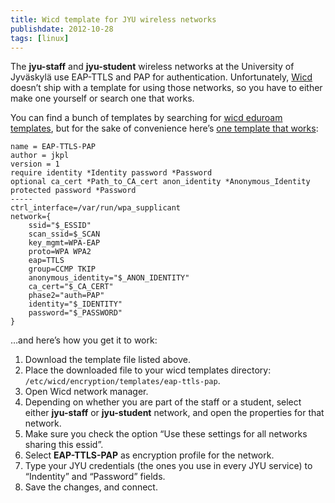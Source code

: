 ```yaml
---
title: Wicd template for JYU wireless networks
publishdate: 2012-10-28
tags: [linux]
---
```


The **jyu-staff** and **jyu-student** wireless networks at the University of Jyväskylä use EAP-TTLS and PAP for authentication. Unfortunately, [Wicd](https://launchpad.net/wicd) doesn’t ship with a template for using those networks, so you have to either make one yourself or search one that works.

<!--more-->

You can find a bunch of templates by searching for [wicd eduroam templates](http://google.com/?q=wicd+eduroam+template), but for the sake of convenience here’s [one template that works](https://gist.github.com/4693213):

```
name = EAP-TTLS-PAP
author = jkpl
version = 1
require identity *Identity password *Password
optional ca_cert *Path_to_CA_cert anon_identity *Anonymous_Identity
protected password *Password
-----
ctrl_interface=/var/run/wpa_supplicant
network={
    ssid="$_ESSID"
    scan_ssid=$_SCAN
    key_mgmt=WPA-EAP
    proto=WPA WPA2
    eap=TTLS
    group=CCMP TKIP
    anonymous_identity="$_ANON_IDENTITY"
    ca_cert="$_CA_CERT"
    phase2="auth=PAP"
    identity="$_IDENTITY"
    password="$_PASSWORD"
}
```

…and here’s how you get it to work:

1.  Download the template file listed above.
2.  Place the downloaded file to your wicd templates directory: `/etc/wicd/encryption/templates/eap-ttls-pap`.
3.  Open Wicd network manager.
4.  Depending on whether you are part of the staff or a student, select either **jyu-staff** or **jyu-student** network, and open the properties for that network.
5.  Make sure you check the option “Use these settings for all networks sharing this essid”.
6.  Select **EAP-TTLS-PAP** as encryption profile for the network.
7.  Type your JYU credentials (the ones you use in every JYU service) to “Indentity” and “Password” fields.
8.  Save the changes, and connect.

